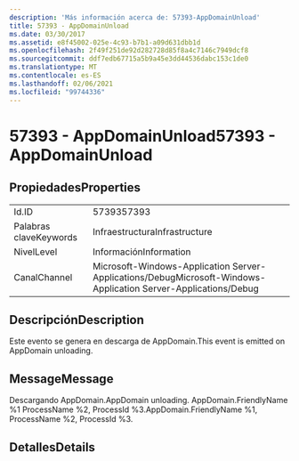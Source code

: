 ```yaml
---
description: 'Más información acerca de: 57393-AppDomainUnload'
title: 57393 - AppDomainUnload
ms.date: 03/30/2017
ms.assetid: e8f45002-025e-4c93-b7b1-a09d631dbb1d
ms.openlocfilehash: 2f49f251de92d282728d85f8a4c7146c7949dcf8
ms.sourcegitcommit: ddf7edb67715a5b9a45e3dd44536dabc153c1de0
ms.translationtype: MT
ms.contentlocale: es-ES
ms.lasthandoff: 02/06/2021
ms.locfileid: "99744336"
---
```

# <a name="57393---appdomainunload"></a><span data-ttu-id="d072f-103">57393 - AppDomainUnload</span><span class="sxs-lookup"><span data-stu-id="d072f-103">57393 - AppDomainUnload</span></span>

## <a name="properties"></a><span data-ttu-id="d072f-104">Propiedades</span><span class="sxs-lookup"><span data-stu-id="d072f-104">Properties</span></span>  
  
|||  
|-|-|  
|<span data-ttu-id="d072f-105">Id.</span><span class="sxs-lookup"><span data-stu-id="d072f-105">ID</span></span>|<span data-ttu-id="d072f-106">57393</span><span class="sxs-lookup"><span data-stu-id="d072f-106">57393</span></span>|  
|<span data-ttu-id="d072f-107">Palabras clave</span><span class="sxs-lookup"><span data-stu-id="d072f-107">Keywords</span></span>|<span data-ttu-id="d072f-108">Infraestructura</span><span class="sxs-lookup"><span data-stu-id="d072f-108">Infrastructure</span></span>|  
|<span data-ttu-id="d072f-109">Nivel</span><span class="sxs-lookup"><span data-stu-id="d072f-109">Level</span></span>|<span data-ttu-id="d072f-110">Información</span><span class="sxs-lookup"><span data-stu-id="d072f-110">Information</span></span>|  
|<span data-ttu-id="d072f-111">Canal</span><span class="sxs-lookup"><span data-stu-id="d072f-111">Channel</span></span>|<span data-ttu-id="d072f-112">Microsoft-Windows-Application Server-Applications/Debug</span><span class="sxs-lookup"><span data-stu-id="d072f-112">Microsoft-Windows-Application Server-Applications/Debug</span></span>|  
  
## <a name="description"></a><span data-ttu-id="d072f-113">Descripción</span><span class="sxs-lookup"><span data-stu-id="d072f-113">Description</span></span>  

 <span data-ttu-id="d072f-114">Este evento se genera en descarga de AppDomain.</span><span class="sxs-lookup"><span data-stu-id="d072f-114">This event is emitted on AppDomain unloading.</span></span>  
  
## <a name="message"></a><span data-ttu-id="d072f-115">Message</span><span class="sxs-lookup"><span data-stu-id="d072f-115">Message</span></span>  

 <span data-ttu-id="d072f-116">Descargando AppDomain.</span><span class="sxs-lookup"><span data-stu-id="d072f-116">AppDomain unloading.</span></span> <span data-ttu-id="d072f-117">AppDomain.FriendlyName %1 ProcessName %2, ProcessId %3.</span><span class="sxs-lookup"><span data-stu-id="d072f-117">AppDomain.FriendlyName %1, ProcessName %2, ProcessId %3.</span></span>  
  
## <a name="details"></a><span data-ttu-id="d072f-118">Detalles</span><span class="sxs-lookup"><span data-stu-id="d072f-118">Details</span></span>

